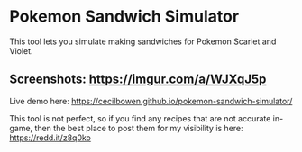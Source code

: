 # Pokemon Sandwich Simulator

This tool lets you simulate making sandwiches for Pokemon Scarlet and Violet.

## Screenshots: https://imgur.com/a/WJXqJ5p

Live demo here: https://cecilbowen.github.io/pokemon-sandwich-simulator/

This tool is not perfect, so if you find any recipes that are not accurate in-game, then the best place to post them for my visibility is here: https://redd.it/z8q0ko
